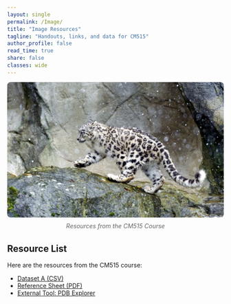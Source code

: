 ```yaml
---
layout: single
permalink: /Image/
title: "Image Resources"
tagline: "Handouts, links, and data for CM515"
author_profile: false
read_time: true
share: false
classes: wide
---
```


<div style="text-align: center; margin-bottom: 2rem;">
  <img src="/assets/images/3389847.jpg" alt="Resources from the CM515 Course" style="max-width: 100%; height: auto; border-radius: 8px;">
  <p style="margin-top: 0.5rem; font-style: italic; color: #666;">Resources from the CM515 Course</p>
</div>

## Resource List

Here are the resources from the CM515 course:

- [Dataset A (CSV)](/resources/files/dataset_a.csv)
- [Reference Sheet (PDF)](/resources/files/ref_sheet.pdf)
- [External Tool: PDB Explorer](https://www.rcsb.org/)

